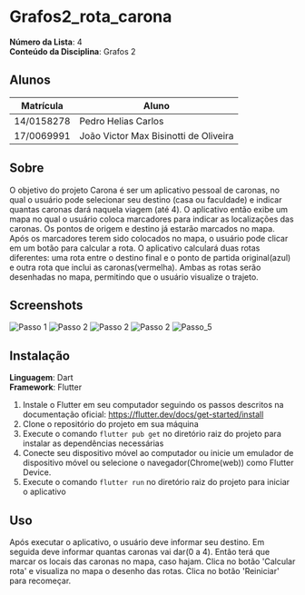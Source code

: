 # Grafos2_rota_carona

**Número da Lista**: 4<br>
**Conteúdo da Disciplina**: Grafos 2<br>

## Alunos
|Matrícula | Aluno |
| -- | -- |
| 14/0158278  |  Pedro Helias Carlos |
| 17/0069991	 |  João Victor Max Bisinotti de Oliveira |

## Sobre

O objetivo do projeto Carona é ser um aplicativo pessoal de caronas, no qual o usuário pode selecionar seu destino (casa ou faculdade) e indicar quantas caronas dará naquela viagem (até 4). O aplicativo então exibe um mapa no qual o usuário  coloca marcadores para indicar as localizações das caronas. Os pontos de origem e destino já estarão marcados no mapa.
Após os marcadores terem sido colocados no mapa, o usuário pode clicar em um botão para calcular a rota. O aplicativo calculará duas rotas diferentes: uma rota entre o destino final e o ponto de partida original(azul) e outra rota que inclui as caronas(vermelha). Ambas as rotas serão desenhadas no mapa, permitindo que o usuário visualize o trajeto.


## Screenshots
![Passo 1](./app_images/image1.png)
![Passo 2](./app_images/image2.png)
![Passo 2](./app_images/image3.png)
![Passo 2](./app_images/image4.png)
![Passo_5](./app_images/image5.png)


## Instalação
**Linguagem**: Dart<br>
**Framework**: Flutter<br>

1. Instale o Flutter em seu computador seguindo os passos descritos na documentação oficial: https://flutter.dev/docs/get-started/install
2. Clone o repositório do projeto em sua máquina
3. Execute o comando `flutter pub get` no diretório raiz do projeto para instalar as dependências necessárias
4. Conecte seu dispositivo móvel ao computador ou inicie um emulador de dispositivo móvel ou selecione o navegador(Chrome(web)) como Flutter Device.
5. Execute o comando `flutter run` no diretório raiz do projeto para iniciar o aplicativo

## Uso
Após executar o aplicativo, o usuário deve informar seu destino.
Em seguida deve informar quantas caronas vai dar(0 a 4). 
Então terá que marcar os locais das caronas no mapa, caso hajam.
Clica no botão 'Calcular rota' e visualiza no mapa o desenho das rotas.
Clica no botão 'Reiniciar' para recomeçar.


